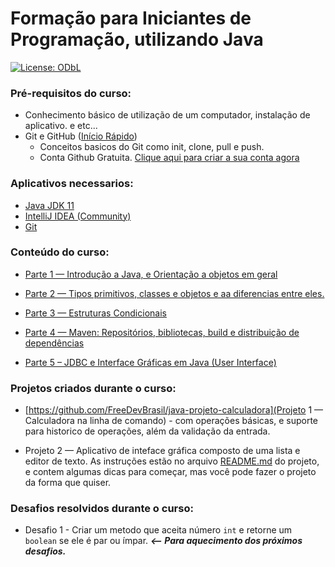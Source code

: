 # Formação para Iniciantes de Programação, utilizando Java
[![License: ODbL](https://img.shields.io/badge/License-PDDL-brightgreen.svg)](https://opendatacommons.org/licenses/pddl/)

### Pré-requisitos do curso:
* Conhecimento básico de utilização de um computador, instalação de aplicativo. e etc...
* Git e GitHub ([Início Rápido](https://docs.github.com/pt/get-started/quickstart/hello-world))
  * Conceitos basicos do Git como init, clone, pull e push.
  * Conta Github Gratuita. [Clique aqui para criar a sua conta agora](https://github.com/signup)

### Aplicativos necessarios:
* [Java JDK 11](https://www.oracle.com/java/technologies/javase-jdk11-downloads.html)
* [IntelliJ IDEA (Community)](https://www.jetbrains.com/pt-br/idea/download/#section=windows)
* [Git](https://git-scm.com/downloads)

### Conteúdo do curso:

* [Parte 1 — Introdução a Java, e Orientação a objetos em geral](p1-introducao.md)


* [Parte 2 — Tipos primitivos, classes e objetos e aa diferencias entre eles.](Parte-2-Tipos-Primitivos.md)


* [Parte 3 — Estruturas Condicionais](Parte-3-Estruturas-Condicionais.md)


* [Parte 4 — Maven: Repositórios, bibliotecas, build e distribuição de dependências](Parte-4-Maven-Bibliotecas.md)


* [Parte 5 – JDBC e Interface Gráficas em Java (User Interface)](Parte-5-JDBC_e_UI.md)

### Projetos criados durante o curso:

* [https://github.com/FreeDevBrasil/java-projeto-calculadora](Projeto 1 — Calculadora na linha de comando) - com operações básicas, e suporte para historico de operações, além da validação da entrada.

* Projeto 2 — Aplicativo de inteface gráfica composto de uma lista e editor de texto. As instruções estão no arquivo [README.md](README.md) do projeto, e contem algumas dicas para começar, mas você pode fazer o projeto da forma que quiser.

### Desafios resolvidos durante o curso:

* Desafio 1 \- Criar um metodo que aceita número `int` e retorne um `boolean` se ele é par ou ímpar. ***<-- Para aquecimento dos próximos desafios.***
